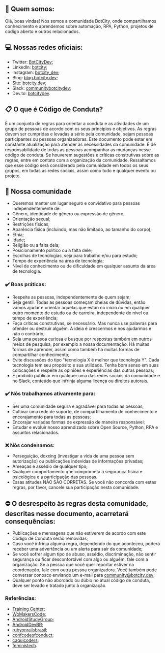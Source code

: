 ## 🚀 Quem somos:
Olá, boas vindas! Nós somos a comunidade BotCity, onde compartilhamos conhecimento e aprendemos sobre automação, RPA, Python, projetos de código aberto e outros relacionados.

## 💻 Nossas redes oficiais:
- Twitter: [BotCityDev](https://twitter.com/BotcityDev);
- LinkedIn: [botcity](https://www.linkedin.com/company/botcity);
- Instagram: [botcity_dev](https://www.instagram.com/botcity_dev/);
- Blog: [blog.botcity.dev](https://blog.botcity.dev/);
- Site: [botcity.dev](https://botcity.dev/);
- Slack: [communitybotcitydev](https://communitybotcitydev.slack.com);
- Dev.to: [botcitydev](https://dev.to/botcitydev).

## 📋 O que é Código de Conduta?
É um conjunto de regras para orientar a conduta e as atividades de um grupo de pessoas de acordo com os seus princípios e objetivos. As regras devem ser cumpridas e levadas a sério pela comunidade, sejam pessoas participantes ou pessoas organizadoras. Este documento pode estar em constante atualização para atender às necessidades da comunidade. É de responsabilidade de todas as pessoas acompanhar as mudanças nesse código de conduta.
Se houverem sugestões e críticas construtivas sobre as regras, entre em contato com a organização da comunidade. Ressaltamos que esse código será considerado pela comunidade em todos os seus grupos, em todas as redes sociais, assim como todo e qualquer evento ou projeto.

## 🚀 Nossa comunidade
- Queremos manter um lugar seguro e convidativo para pessoas independentemente de:
- Gênero, identidade de gênero ou expressão de gênero;
- Orientação sexual;
- Restrições físicas;
- Aparência física (incluindo, mas não limitado, ao tamanho do corpo);
- Etnia;
- Idade;
- Religião ou a falta dela;
- Posicionamento político ou a falta dele;
- Escolhas de tecnologias, seja para trabalho e/ou para estudo;
- Tempo de experiência na área de tecnologia;
- Nível de conhecimento ou de dificuldade em qualquer assunto da área de tecnologia.

### ✔️ Boas práticas:
- Respeite as pessoas, independentemente de quem sejam;
- Seja gentil. Todas as pessoas começam cheias de dúvidas, então vamos ajudar e orientar aquelas que estão no início ou em qualquer outro momento de estudo ou de carreira, independente do nível ou tempo de experiência;
- Faça críticas construtivas, se necessário. Mas nunca use palavras para ofender ou destruir alguém. A ideia é crescermos e nos ajudarmos e não o contrário;
- Seja uma pessoa curiosa e busque por respostas também em outros meios de pesquisa, por exemplo a nossa documentação. Há muitas formas de aprender, assim como também há muitas formas de compartilhar conhecimento;
- Evite discussões do tipo "tecnologia X é melhor que tecnologia Y". Cada tecnologia tem seu propósito e sua utilidade. Tenha bom senso em suas colocações e respeite as opiniões e experiências das outras pessoas;
- É proibido publicar em qualquer uma das redes sociais da comunidade e no Slack, conteúdo que infrinja alguma licença ou direitos autorais.

### ✔️ Nós trabalhamos ativamente para:
- Ser uma comunidade segura e agradável para todas as pessoas;
- Cultivar uma rede de suporte, de compartilhamento de conhecimento e encorajamento para todas as pessoas;
- Encorajar variadas formas de expressão de maneira responsável;
- Estudar e evoluir nosso aprendizado sobre Open Source, Python, RPA e assuntos relacionados.

### ❌ Nós condenamos:
- Perseguição, doxxing (investigar a vida de uma pessoa sem autorização) ou publicações indevidas de informações privadas;
- Ameaças e assédio de qualquer tipo;
- Qualquer comportamento que comprometa a segurança física e psicológica e a participação das pessoas.
- Essas atitudes NÃO SÃO CORRETAS. Se você não concorda com estas regras, por favor, cancele sua participação nesta comunidade.

## ⛔ O desrespeito às regras desta comunidade, descritas nesse documento, acarretará consequências:
- Publicações e mensagens que não estiverem de acordo com este Código de Conduta serão removidas;
- Caso você infrinja alguma regra, dependendo do que aconteceu, poderá receber uma advertência ou um alerta para sair da comunidade;
- Se você sofrer algum tipo de abuso, assédio, discriminação, não sentir segurança ou ficar desconfortável com algo ou alguém, fale com a organização. Se a pessoa que você quer reportar estiver na coordenação, fale com outra pessoa organizadora. Você também pode conversar conosco enviando um e-mail para [community@botcity.dev](mailto:community@botcity.dev);
- Qualquer ponto não abordado ou dúbio no atual código de conduta, deve ser levado e tratado junto à organização.

### Referências:
- [Training Center](https://github.com/training-center/sobre/blob/master/CONDUCT.md);
- [WoMakersCode](https://github.com/WoMakersCode/codigo-de-conduta);
- [AndroidStudyGroup](https://github.com/AndroidStudyGroup/Code-Of-Conduct);
- [AndroidDevBR](https://github.com/AndroidDevBR/Codigo-De-Conduta);
- [rubyonrailsbrasil](https://rubyonrailsbrasil.com.br/codigo-de-conduta/);
- [confcodeofconduct](http://pt-br.confcodeofconduct.com/);
- [caquicoders](https://github.com/caquicoders/codigodeconduta);
- [feministech](https://github.com/feministech/codigo-de-conduta).
